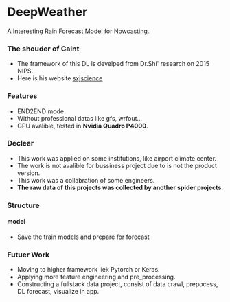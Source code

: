 # DeepWeather
A Interesting Rain Forecast Model for Nowcasting.

### The shouder of Gaint

+ The framework of this DL is develped from Dr.Shi' research on 2015 NIPS.
+ Here is his website [sxjscience](https://sxjscience.github.io/)

### Features

+ END2END mode
+ Without professional datas like gfs, wrfout...
+ GPU avalible, tested in **Nvidia Quadro P4000**.

### Declear

+ This work was applied on some institutions, like airport climate center.
+ The work is not avalible for bussiness project due to is not the product version.
+ This work was a collabration of some engineers.
+ **The raw data of this projects was collected by another spider projects.**

### Structure

#### model
+ Save the train models and prepare for forecast

### Futuer Work
+ Moving to higher framework liek Pytorch or Keras.
+ Applying more feature engineering and pre_processing.
+ Constructing a fullstack data project, consist of data crawl, prepocess, DL forecast, visualize in app. 
